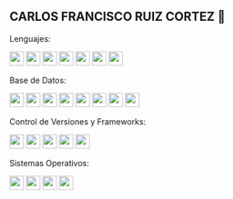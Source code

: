 ## CARLOS FRANCISCO RUIZ CORTEZ 👋

Lenguajes:

<p>
  <img src="https://img.shields.io/badge/Java-ED8B00?style=for-the-badge&logo=java&logoColor=white" height="25">
  <img src="https://img.shields.io/badge/JavaScript-F7DF1E?style=for-the-badge&logo=javascript&logoColor=black" height="25">
  <img src="https://img.shields.io/badge/HTML5-E34F26?style=for-the-badge&logo=html5&logoColor=white" height="25">
  <img src="https://img.shields.io/badge/VB.NET-5C2D91?style=for-the-badge&logo=.net&logoColor=white" height="25">
  <img src="https://img.shields.io/badge/PHP-777BB4?style=for-the-badge&logo=php&logoColor=white" height="25">
  <img src="https://img.shields.io/badge/Python-3776AB?style=for-the-badge&logo=python&logoColor=white" height="25">
  <img src="https://img.shields.io/badge/CSS3-1572B6?style=for-the-badge&logo=css3&logoColor=white" height="25">
</p>

Base de Datos:

<p>
  <img src="https://img.shields.io/badge/MySQL-4479A1?style=for-the-badge&logo=mysql&logoColor=white" height="25">
  <img src="https://img.shields.io/badge/SQL_Developer-007396?style=for-the-badge&logo=oracle&logoColor=white" height="25">
  <img src="https://img.shields.io/badge/Oracle-F80000?style=for-the-badge&logo=oracle&logoColor=white" height="25">
  <img src="https://img.shields.io/badge/SQL_Server-CC2927?style=for-the-badge&logo=microsoft-sql-server&logoColor=white" height="25">
  <img src="https://img.shields.io/badge/PHPMyAdmin-6C78AF?style=for-the-badge&logo=phpmyadmin&logoColor=white" height="25">
  <img src="https://img.shields.io/badge/SQLite-003B57?style=for-the-badge&logo=sqlite&logoColor=white" height="25">
  <img src="https://img.shields.io/badge/MariaDB-003545?style=for-the-badge&logo=mariadb&logoColor=white" height="25">
  <img src="https://img.shields.io/badge/MongoDB-4EA94B?style=for-the-badge&logo=mongodb&logoColor=white" height="25">
</p>

Control de Versiones y Frameworks:

<p>
  <img src="https://img.shields.io/badge/GitHub-181717?style=for-the-badge&logo=github&logoColor=white" height="25">
  <img src="https://img.shields.io/badge/Git-F05032?style=for-the-badge&logo=git&logoColor=white" height="25">
  <img src="https://img.shields.io/badge/Laravel-FF2D20?style=for-the-badge&logo=laravel&logoColor=white" height="25">
  <img src="https://img.shields.io/badge/Bootstrap-7952B3?style=for-the-badge&logo=bootstrap&logoColor=white" height="25">
  <img src="https://img.shields.io/badge/Wordpress-21759B?style=for-the-badge&logo=wordpress&logoColor=white" height="25">
</p>

Sistemas Operativos:

<p>
  <img src="https://img.shields.io/badge/Windows-0078D6?style=for-the-badge&logo=windows&logoColor=white" height="25">
  <img src="https://img.shields.io/badge/Linux-FCC624?style=for-the-badge&logo=linux&logoColor=black" height="25">
  <img src="https://img.shields.io/badge/Debian-A81D33?style=for-the-badge&logo=debian&logoColor=white" height="25">
  <img src="https://img.shields.io/badge/Ubuntu_Server-E95420?style=for-the-badge&logo=ubuntu&logoColor=white" height="25">
</p>
<!--
**franwrld/franwrld** is a ✨ _special_ ✨ repository because its `README.md` (this file) appears on your GitHub profile.

Here are some ideas to get you started:

- 🔭 I’m currently working on ...
- 🌱 I’m currently learning ...
- 👯 I’m looking to collaborate on ...
- 🤔 I’m looking for help with ...
- 💬 Ask me about ...
- 📫 How to reach me: ...
- 😄 Pronouns: ...
- ⚡ Fun fact: ...
-->
